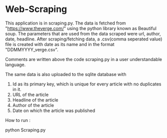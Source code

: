 # Web-Scraping
This application is in scraping.py.
The data is fetched from "https://www.theverge.com/" using the python library known as Beautiful soup.
The parameters that are used from the data scraped were url, author, date, headline.
After scraping/fetching data, a .csv(comma seperated value) file is created with date as its name and in the format "DDMMYYYY_verge.csv".

Comments are written above the code scraping.py in a user understandable language.

The same data is also uploaded to the sqlite database with
1. Id as its primary key, which is unique for every article with no duplicates in it.
2. URL of the article
3. Headline of the article
4. Author of the article
5. Date on which the article was published

How to run :

python Scraping.py
